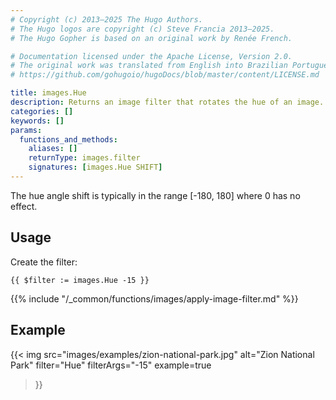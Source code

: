 ```yaml
---
# Copyright (c) 2013–2025 The Hugo Authors.
# The Hugo logos are copyright (c) Steve Francia 2013–2025.
# The Hugo Gopher is based on an original work by Renée French.

# Documentation licensed under the Apache License, Version 2.0.
# The original work was translated from English into Brazilian Portuguese.
# https://github.com/gohugoio/hugoDocs/blob/master/content/LICENSE.md

title: images.Hue
description: Returns an image filter that rotates the hue of an image.
categories: []
keywords: []
params:
  functions_and_methods:
    aliases: []
    returnType: images.filter
    signatures: [images.Hue SHIFT]
---
```


The hue angle shift is typically in the range [-180, 180] where 0 has no effect.

## Usage

Create the filter:

```go-html-template
{{ $filter := images.Hue -15 }}
```

{{% include "/_common/functions/images/apply-image-filter.md" %}}

## Example

{{< img
  src="images/examples/zion-national-park.jpg"
  alt="Zion National Park"
  filter="Hue"
  filterArgs="-15"
  example=true
>}}
